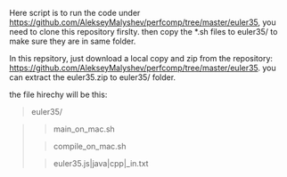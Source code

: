 Here script is to run the code under https://github.com/AlekseyMalyshev/perfcomp/tree/master/euler35, you need to clone this repository firslty.
then copy the *.sh files to euler35/ to make sure they are in same folder.

In this repsitory, just download a local copy and zip from the repository: https://github.com/AlekseyMalyshev/perfcomp/tree/master/euler35.
you can extract the euler35.zip to euler35/ folder.

the file hirechy will be this:

>euler35/

 >> main_on_mac.sh
 >
 >> compile_on_mac.sh
 >
 >> euler35.js|java|cpp|_in.txt


